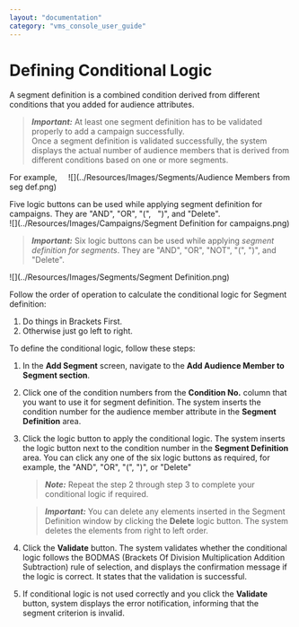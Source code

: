 ```yaml
---
layout: "documentation"
category: "vms_console_user_guide"
---
```

                            

Defining Conditional Logic
==========================

A segment definition is a combined condition derived from different conditions that you added for audience attributes.

> **_Important:_** At least one segment definition has to be validated properly to add a campaign successfully.  
Once a segment definition is validated successfully, the system displays the actual number of audience members that is derived from different conditions based on one or more segments.  
  
For example,     ![](../Resources/Images/Segments/Audience Members from seg def.png)  

Five logic buttons can be used while applying segment definition for campaigns. They are "AND", "OR", "(",   ")", and "Delete".  
![](../Resources/Images/Campaigns/Segment Definition for campaigns.png)

> **_Important:_** Six logic buttons can be used while applying _segment definition for segments_. They are "AND", "OR", "NOT", "(", ")", and "Delete".  
  
![](../Resources/Images/Segments/Segment Definition.png)

  
Follow the order of operation to calculate the conditional logic for Segment definition:

1.  Do things in Brackets First.
2.  Otherwise just go left to right.

To define the conditional logic, follow these steps:

1.  In the **Add Segment** screen, navigate to the **Add Audience Member to Segment section**.
2.  Click one of the condition numbers from the **Condition No.** column that you want to use it for segment definition. The system inserts the condition number for the audience member attribute in the **Segment Definition** area.
3.  Click the logic button to apply the conditional logic. The system inserts the logic button next to the condition number in the **Segment Definition** area. You can click any one of the six logic buttons as required, for example, the "AND", "OR", "(", ")", or "Delete"
    
    > **_Note:_** Repeat the step 2 through step 3 to complete your conditional logic if required.
    
    > **_Important:_** You can delete any elements inserted in the Segment Definition window by clicking the **Delete** logic button. The system deletes the elements from right to left order.
    
4.  Click the **Validate** button. The system validates whether the conditional logic follows the BODMAS (Brackets Of Division Multiplication Addition Subtraction) rule of selection, and displays the confirmation message if the logic is correct. It states that the validation is successful.
5.  If conditional logic is not used correctly and you click the **Validate** button, system displays the error notification, informing that the segment criterion is invalid.
